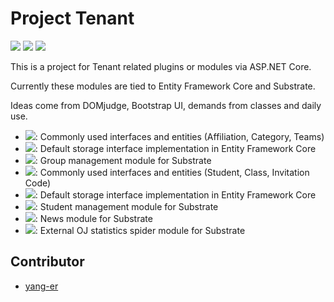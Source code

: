 # Project Tenant

![](https://dev.azure.com/tlylz/namomo/_apis/build/status/Tenant%20%26%20User%20System?branchName=main) ![](https://img.shields.io/github/license/namofun/tenant) ![](https://img.shields.io/github/languages/code-size/namofun/tenant)

This is a project for Tenant related plugins or modules via ASP.NET Core.

Currently these modules are tied to Entity Framework Core and Substrate.

Ideas come from DOMjudge, Bootstrap UI, demands from classes and daily use.

- [![](https://img.shields.io/endpoint?url=https%3A%2F%2Fnuget.xylab.fun%2Fv3%2Fpackage%2FTenant.Groups.Abstraction%2Fshields-io.json)](https://nuget.xylab.fun/packages/Tenant.Groups.Abstraction): Commonly used interfaces and entities (Affiliation, Category, Teams)
- [![](https://img.shields.io/endpoint?url=https%3A%2F%2Fnuget.xylab.fun%2Fv3%2Fpackage%2FTenant.Groups.Storage%2Fshields-io.json)](https://nuget.xylab.fun/packages/Tenant.Groups.Storage): Default storage interface implementation in Entity Framework Core
- [![](https://img.shields.io/endpoint?url=https%3A%2F%2Fnuget.xylab.fun%2Fv3%2Fpackage%2FSatelliteSite.GroupModule%2Fshields-io.json)](https://nuget.xylab.fun/packages/SatelliteSite.GroupModule): Group management module for Substrate
- [![](https://img.shields.io/endpoint?url=https%3A%2F%2Fnuget.xylab.fun%2Fv3%2Fpackage%2FTenant.Students.Abstraction%2Fshields-io.json)](https://nuget.xylab.fun/packages/Tenant.Students.Abstraction): Commonly used interfaces and entities (Student, Class, Invitation Code)
- [![](https://img.shields.io/endpoint?url=https%3A%2F%2Fnuget.xylab.fun%2Fv3%2Fpackage%2FTenant.Students.Storage%2Fshields-io.json)](https://nuget.xylab.fun/packages/Tenant.Students.Storage): Default storage interface implementation in Entity Framework Core
- [![](https://img.shields.io/endpoint?url=https%3A%2F%2Fnuget.xylab.fun%2Fv3%2Fpackage%2FSatelliteSite.StudentModule%2Fshields-io.json)](https://nuget.xylab.fun/packages/SatelliteSite.StudentModule): Student management module for Substrate
- [![](https://img.shields.io/endpoint?url=https%3A%2F%2Fnuget.xylab.fun%2Fv3%2Fpackage%2FSatelliteSite.NewsModule%2Fshields-io.json)](https://nuget.xylab.fun/packages/SatelliteSite.NewsModule): News module for Substrate
- [![](https://img.shields.io/endpoint?url=https%3A%2F%2Fnuget.xylab.fun%2Fv3%2Fpackage%2FSatelliteSite.OjUpdateModule%2Fshields-io.json)](https://nuget.xylab.fun/packages/SatelliteSite.OjUpdateModule): External OJ statistics spider module for Substrate

## Contributor

- [yang-er](https://github.com/yang-er)

